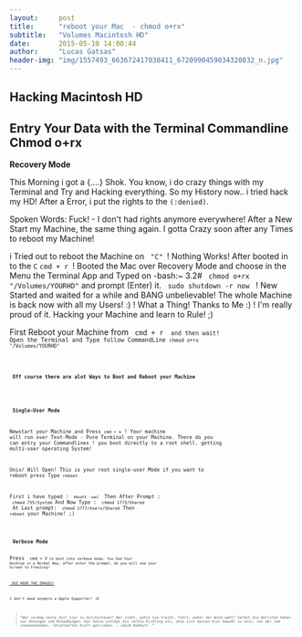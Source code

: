 ```yaml
---
layout:     post
title:      "reboot your Mac  - chmod o+rx"
subtitle:   "Volumes Macintosh HD"
date:       2015-05-10 14:00:44
author:     "Lucas Gatsas"
header-img: "img/1557493_663672417038411_6720990459034320832_n.jpg"
---
```

<h2 class="section-heading"> Hacking Macintosh HD </h2>
<h2 class="section-heading">Entry Your Data with the Terminal Commandline Chmod o+rx</h2>


<strong> Recovery Mode </strong> 

This Morning i got a {....} Shok. You know, i do crazy things with my Terminal and Try and Hacking everything. 
So my History now.. i tried hack my HD! After a Error, i put the rights to the <code>(:denied)</code>.

Spoken Words: Fuck! - I don't had rights anymore everywhere! After a New Start my Machine, the same thing again. I gotta Crazy soon after any Times to reboot my Machine!

i Tried out to reboot the Machine on <code> "C" </code>! Nothing Works! After booted in to the <code>C</code>
<code>cmd + r </code>! Booted the Mac over Recovery Mode and choose in the Menu the Terminal App and Typed on -bash:~ 3.2# <code> chmod o+rx "/Volumes/YOURHD"</code> and prompt (Enter) it. <code> sudo shutdown -r now </code> ! New Started and waited for a while 
and BANG unbelievable! The whole Machine is back now with all my Users! :) ! What a Thing! Thanks to Me :) ! I'm really proud of it. Hacking your Machine and learn to Rule! ;)


First Reboot your Machine from <code> cmd + r  <code> and then wait!
Open the Terminal and Type follow CommandLine <code>chmod o+rx "/Volumes/YOURHD"


<br>
<strong> Off course there are alot Ways to Boot and Reboot your Machine </strong>

<br>



<strong> Single-User Mode </strong> 


Newstart your Machine and Press <code>cmd + s</code> ! Your machine will run over Text-Mode - Pure Terminal on your Machine. 
There do you can entry your Commandlines ! you boot directly to a root shell. getting multi-user operating System!

Unix/ Will Open! This is your root single-user Mode if you want to reboot press Type <code>reboot</code> 

First i have typed : <code> mount -uw/ </code>
Then After Prompt : <code> chmod 755/System</code>
And Now Type : <code> chmod 1773/Shared </code>
At Last prompt: <code> chmod 1777/Users/Shared</code>
Then <code>reboot</code> your Machine! ;) 




<br>
<strong> Verbose Mode </strong> 

Press <code> cmd + V<code> to boot into verbose mode, You See Your Desktop in a Normal Way, after enter the prompt, do you will see your Screen to Freezing!




<a href="https://lucasgatsas.ch/chmod/"> SEE HERE THE IMAGES! </a> 




I don't need anymore a Apple Supporter! :D 


<blockquote>
“Wer vermag seine Zeit klar zu durchschauen? Wer sieht, wohin sie treibt, fühlt, woher der Wind weht? Selbst die Hellsten haben nur Ahnungen und Mutmaßungen. Das Genie schlägt die rechte Richtung ein, ohne sich dessen klar bewußt zu sein, von der ihm innewohnenden, rätselhaften Kraft getrieben. - Jakob Boßhart  ” 
</blockquote>

